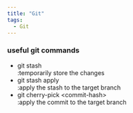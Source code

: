 ```yaml
---
title: "Git"
tags:
  - Git
---
```


### useful git commands
- git stash  
  :temporarily store the changes
- git stash apply  
  :apply the stash to the target branch
- git cherry-pick \<commit-hash\>  
  :apply the commit to the target branch

